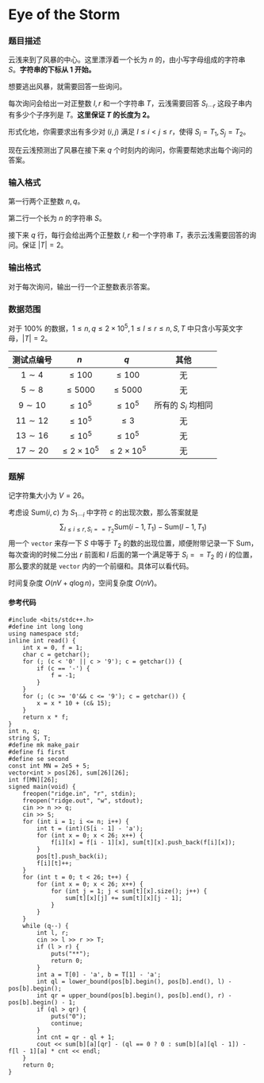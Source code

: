 # Eye of the Storm

### 题目描述
云浅来到了风暴的中心。这里漂浮着一个长为 $n$ 的，由小写字母组成的字符串 $S$。**字符串的下标从 $1$ 开始。**

想要逃出风暴，就需要回答一些询问。

每次询问会给出一对正整数 $l,r$ 和一个字符串 $T$，云浅需要回答 $S_{l\cdots r}$ 这段子串内有多少个子序列是 $T$。**这里保证 $T$ 的长度为 $2$。**

形式化地，你需要求出有多少对 $(i,j)$ 满足 $l\le i<j\le r$，使得 $S_i=T_1,S_j=T_2$。

现在云浅预测出了风暴在接下来 $q$ 个时刻内的询问，你需要帮她求出每个询问的答案。

### 输入格式

第一行两个正整数 $n,q$。

第二行一个长为 $n$ 的字符串 $S$。

接下来 $q$ 行，每行会给出两个正整数 $l,r$ 和一个字符串 $T$，表示云浅需要回答的询问。保证 $|T|=2$。

### 输出格式

对于每次询问，输出一行一个正整数表示答案。

### 数据范围

对于 $100\%$ 的数据，$1\le n,q\le 2\times 10^5,1\le l\le r\le n,S,T$ 中只含小写英文字母，$|T|=2$。

| 测试点编号 | $n$ | $q$ | 其他 |
| :-: | :-: | :-: | :-: |
| $1\sim 4$ | $\le 100$ | $\le 100$ | 无 |
| $5\sim 8$ | $\le 5000$ | $\le 5000$ | 无 |
| $9\sim 10$ | $\le 10^5$ | $\le 10^5$ | 所有的 $S_i$ 均相同 |
| $11\sim 12$ | $\le 10^5$ | $\le 3$ | 无 |
| $13\sim 16$ | $\le 10^5$ | $\le 10^5$ | 无 |
| $17\sim 20$ | $\le 2\times 10^5$ | $\le 2\times 10^5$ | 无 |

<div style="page-break-after: always"></div>

### 题解
记字符集大小为 $V=26$。

考虑设 $\text{Sum}(i,c)$ 为 $S_{1\cdots i}$ 中字符 $c$ 的出现次数，那么答案就是$$\displaystyle \sum_{l\le i\le r,S_i==T_2}\text{Sum}(i-1,T_1)-\text{Sum}(l-1,T_1) $$用一个 `vector` 来存一下 $S$ 中等于 $T_2$ 的数的出现位置，顺便附带记录一下 $\text{Sum}$，每次查询的时候二分出 $r$ 前面和 $l$ 后面的第一个满足等于 $S_i==T_2$ 的 $i$ 的位置，那么要求的就是 `vector` 内的一个前缀和。具体可以看代码。

时间复杂度 $O(nV+q\log n)$，空间复杂度 $O(nV)$。


#### 参考代码

```c++{.line-numbers}
#include <bits/stdc++.h>
#define int long long
using namespace std;
inline int read() {
    int x = 0, f = 1;
    char c = getchar();
    for (; (c < '0' || c > '9'); c = getchar()) {
        if (c == '-') {
            f = -1;
        }
    }
    for (; (c >= '0'&& c <= '9'); c = getchar()) {
        x = x * 10 + (c& 15);
    }
    return x * f;
}
int n, q;
string S, T;
#define mk make_pair
#define fi first
#define se second
const int MN = 2e5 + 5;
vector<int > pos[26], sum[26][26];
int f[MN][26];
signed main(void) {
    freopen("ridge.in", "r", stdin);
    freopen("ridge.out", "w", stdout);
    cin >> n >> q;
    cin >> S;
    for (int i = 1; i <= n; i++) {
        int t = (int)(S[i - 1] - 'a');
        for (int x = 0; x < 26; x++) {
            f[i][x] = f[i - 1][x], sum[t][x].push_back(f[i][x]);
        }
        pos[t].push_back(i);
        f[i][t]++;
    }
    for (int t = 0; t < 26; t++) {
        for (int x = 0; x < 26; x++) {
            for (int j = 1; j < sum[t][x].size(); j++) {
                sum[t][x][j] += sum[t][x][j - 1];
            }
        }
    }
    while (q--) {
        int l, r;
        cin >> l >> r >> T;
        if (l > r) {
            puts("**");
            return 0;
        }
        int a = T[0] - 'a', b = T[1] - 'a';
        int ql = lower_bound(pos[b].begin(), pos[b].end(), l) - pos[b].begin();
        int qr = upper_bound(pos[b].begin(), pos[b].end(), r) - pos[b].begin() - 1;
        if (ql > qr) {
            puts("0");
            continue;
        }
        int cnt = qr - ql + 1;
        cout << sum[b][a][qr] - (ql == 0 ? 0 : sum[b][a][ql - 1]) - f[l - 1][a] * cnt << endl;
    }
    return 0;
}
```

<div style="page-break-after: always"></div>
